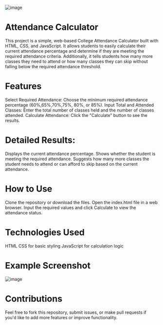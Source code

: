 ![image](https://github.com/user-attachments/assets/482551f5-f8db-407d-b78e-d49c20232bd6)
# Attendance Calculator
This project is a simple, web-based College Attendance Calculator built with HTML, CSS, and JavaScript. It allows students to easily calculate their current attendance percentage and determine if they are meeting the required attendance criteria. Additionally, it tells students how many more classes they need to attend or how many classes they can skip without falling below the required attendance threshold.
# Features
Select Required Attendance: Choose the minimum required attendance percentage (60%,65%,70%,75%, 80%, or 85%).
Input Total and Attended Classes: Enter the total number of classes held and the number of classes attended.
Calculate Attendance: Click the "Calculate" button to see the results.
# Detailed Results:
Displays the current attendance percentage.
Shows whether the student is meeting the required attendance.
Suggests how many more classes the student needs to attend or can afford to skip based on the current attendance.
# How to Use
Clone the repository or download the files.
Open the index.html file in a web browser.
Input the required values and click Calculate to view the attendance status.
# Technologies Used
HTML
CSS for basic styling
JavaScript for calculation logic
# Example Screenshot
![image](https://github.com/user-attachments/assets/604e790d-765d-4ab1-b739-ef06a74ab52c)
# Contributions
Feel free to fork this repository, submit issues, or make pull requests if you'd like to add more features or improve functionality.
